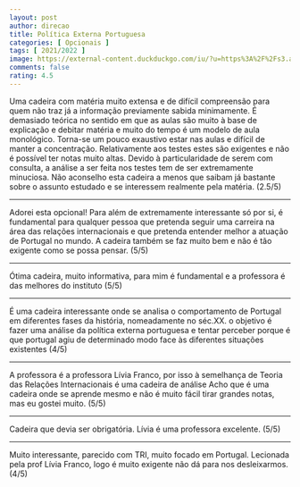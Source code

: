 ```yaml
---
layout: post
author: direcao
title: Política Externa Portuguesa
categories: [ Opcionais ]
tags: [ 2021/2022 ]
image: https://external-content.duckduckgo.com/iu/?u=https%3A%2F%2Fs3.amazonaws.com%2Fdownloads.unmultimedia.org%2Fphoto%2Flarge%2F693%2F693722.jpg&f=1&nofb=1
comments: false
rating: 4.5
---
```


Uma cadeira com matéria muito extensa e de difícil compreensão para quem não traz já a informação previamente sabida minimamente.
É demasiado teórica no sentido em que as aulas são muito à base de explicação e debitar matéria e muito do tempo é um modelo de aula monológico. Torna-se um pouco exaustivo estar nas aulas e difícil de manter a concentração. Relativamente aos testes estes são exigentes e não é possível ter notas muito altas. Devido à particularidade de serem com consulta, a análise a ser feita nos testes tem de ser extremamente minuciosa.
Não aconselho esta cadeira a menos que saibam já bastante sobre o assunto estudado e se interessem realmente pela matéria. (2.5/5)

---

Adorei esta opcional! Para além de extremamente interessante só por si, é fundamental para qualquer pessoa que pretenda seguir uma carreira na área das relações internacionais e que pretenda entender melhor a atuação de Portugal no mundo. A cadeira também se faz muito bem e não é tão exigente como se possa pensar. (5/5)

---

Ótima cadeira, muito informativa, para mim é fundamental e a professora é das melhores do instituto (5/5)

---

É uma cadeira interessante onde se analisa o comportamento de Portugal em diferentes fases da história, nomeadamente no séc.XX. o objetivo é fazer uma análise da política externa portuguesa e tentar perceber porque é que portugal agiu de determinado modo face às diferentes situações existentes (4/5)

---

A professora é a professora Lívia Franco, por isso à semelhança de Teoria das Relações Internacionais é uma cadeira de análise
Acho que é uma cadeira onde se aprende mesmo e não é muito fácil tirar grandes notas, mas eu gostei muito. (5/5)

---

Cadeira que devia ser obrigatória. Lívia é uma professora excelente. (5/5)

---

Muito interessante, parecido com TRI, muito focado em Portugal. Lecionada pela prof Lívia Franco, logo é muito exigente não dá para nos desleixarmos. (4/5)
